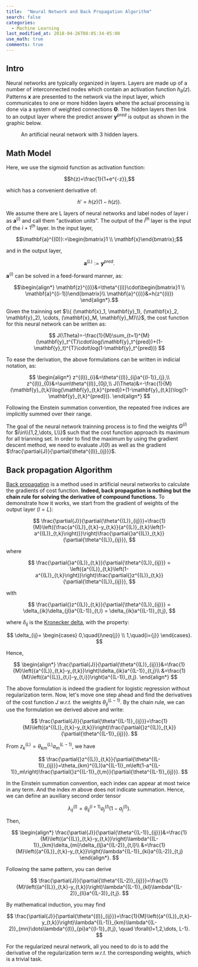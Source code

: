 ```yaml
---
title:  "Neural Network and Back Propagation Algorithm"
search: false
categories: 
  - Machine Learning
last_modified_at: 2018-04-26T08:05:34-05:00
use_math: true
comments: true
---
```


## Intro
Neural networks are typically organized in layers. Layers are made up of a number of interconnected nodes which contain an activation function $h_\theta(z)$. Patterns $\mathbf{x}$ are presented to the network via the input layer, which communicates to one or more hidden layers where the actual processing is done via a system of weighted connections $\mathbf{\Theta}$.  The hidden layers then link to an output layer where the predict answer $\mathbf{y}^{pred}$ is output as shown in the graphic below.

<figure style="width: 450px" class="align-center">
  <img src="{{ site.url }}{{ site.baseurl }}/assets/images/tikz41.png" alt="">
  <figcaption>An artificial neural network with 3 hidden layers.</figcaption>
</figure> 

## Math Model

Here, we use the sigmoid function as activation function:

$$h(z)=\frac{1}{1+e^{-z}},$$

which has a convenient derivative of:

$$h'=h(z)(1-h(z)).$$

We assume there are L layers of neural networks and label nodes of layer $i$ as $\mathbf{a}^{(i)}$ and call them "activation units". The output of the $i^{th}$ layer is the input of the $i+1^{th}$ layer. In the input layer,

 $$\mathbf{a}^{(0)}:=\begin{bmatrix}1 \\ \mathbf{x}\end{bmatrix};$$

 and in the output layer,

 $$\mathbf{a}^{(L)}:=\mathbf{y}^{pred}.$$

 $\mathbf{a}^{(i)}$ can be solved in a feed-forward manner, as:

  $$\begin{align*}
  \mathbf{z}^{(i)}&=\theta^{(i)}\cdot\begin{bmatrix}1 \\ \mathbf{a}^{(i-1)}\end{bmatrix}\\
  \mathbf{a}^{(i)}&=h(z^{(i)})
  \end{align*}.$$

Given the trainning set $\\{ (\mathbf{x}_1, \mathbf{y}_1), (\mathbf{x}_2, \mathbf{y}_2), \cdots, (\mathbf{x}_M, \mathbf{y}_M)\\}$, the cost function for this neural network can be written as:

$$
J(\Theta)=-\frac{1}{M}\sum_{t=1}^{M}(\mathbf{y}_t^{T}\cdot\log(\mathbf{y}_t^{pred})+(1-\mathbf{y}_t)^{T}\cdot\log(1-\mathbf{y}_t^{pred}))
$$

To ease the derivation, the above formulations can be written in indicial notation, as:

$$
\begin{align*}
  z^{(l)}_{i}&=\theta^{(l)}_{ij}a^{(l-1)}_{j},\\
  z^{(l)}_{0}&=\sum\theta^{(l)}_{0j},\\
  J(\Theta)&=-\frac{1}{M}(\mathbf{y}_{t,k}\log(\mathbf{y}_{t,k}^{pred})+(1-\mathbf{y}_{t,k})\log(1-\mathbf{y}_{t,k}^{pred})).
\end{align*}
$$

Following the Einstein summation convention, the repeated free indices are implicitly summed over their range.

The goal of the neural network trainning process is to find the weights $\Theta^{(i)}$ for $i\in\\{1,2,\dots, L\\}$ such that the cost function approach its maximum for all trianning set. In order to find the maximum by using the gradient descent method, we need to evaluate $J(\Theta)$ as well as the gradient $\frac{\partial{J}}{\partial{\theta^{(l)}_{ij}}}$.

## Back propagation Algorithm

[Back propagation](https://en.wikipedia.org/wiki/Backpropagation) is a method used in artificial neural networks to calculate the gradients of cost function. **Indeed, back propagation is nothing but the chain rule for solving the derivative of compound functions.** To demonstrate how it works, we start from the gradient of weights of the output layer ($l=L$):

$$
  \frac{\partial{J}}{\partial{\theta^{(L)}_{ij}}}=\frac{1}{M}\left({\frac{a^{(L)}_{t,k}-y_{t,k}}{a^{(L)}_{t,k}\left(1-a^{(L)}_{t,k}\right)}}\right)\frac{\partial{}a^{(L)}_{t,k}}{\partial{\theta^{(L)}_{ij}}},
$$

where 

$$
  \frac{\partial{}a^{(L)}_{t,k}}{\partial{\theta^{(L)}_{ij}}} = \left({a^{(L)}_{t,k}\left(1-a^{(L)}_{t,k}\right)}\right)\frac{\partial{}z^{(L)}_{t,k}}{\partial{\theta^{(L)}_{ij}}},
$$

with

$$
  \frac{\partial{}z^{(L)}_{t,k}}{\partial{\theta^{(L)}_{ij}}} = \delta_{ik}\delta_{jl}a^{(L-1)}_{t,l} = \delta_{ik}a^{(L-1)}_{t,j},
$$

where $\delta_{ij}$ is the [Kronecker delta](https://en.wikipedia.org/wiki/Kronecker_delta), with the property:

$$
\delta_{ij}=
  \begin{cases}
    0,\quad{i\neq{j}} \\
    1,\quad{i={j}}
  \end{cases}.
$$

Hence,

$$
  \begin{align*}
    \frac{\partial{J}}{\partial{\theta^{(L)}_{ij}}}&=\frac{1}{M}\left({a^{(L)}_{t,k}-y_{t,k}}\right)\delta_{ik}a^{(L-1)}_{t,j}\\
    &=\frac{1}{M}\left({a^{(L)}_{t,i}-y_{t,i}}\right)a^{(L-1)}_{t,j}.
  \end{align*}
$$

The above formulation is indeed the gradient for logistic regression without regularization term. Now, let's move one step ahead and find the derivatives of the cost function $J$ *w.r.t.* the weights $\theta^{(L-1)}_{ij}$. By the chain rule, we can use the formulation we derived above and write:

$$
  \frac{\partial{J}}{\partial{\theta^{(L-1)}_{ij}}}=\frac{1}{M}\left({a^{(L)}_{t,k}-y_{t,k}}\right)\frac{\partial{}z^{(L)}_{t,k}}{\partial{\theta^{(L-1)}_{ij}}}.
$$

From $z_k^{(L)}=\theta_{km}^{(L)}a^{(L-1)}_m$, we have

$$
  \frac{\partial{}z^{(L)}_{t,k}}{\partial{\theta^{(L-1)}_{ij}}}=\theta_{km}^{(L)}a^{(L-1)}_m\left(1-a^{(L-1)}_m\right)\frac{\partial{}z^{(L-1)}_{t,m}}{\partial{\theta^{(L-1)}_{ij}}}.
$$

In the Einstein summation convention, each index can appear at most twice in any term. And the index $m$ above does not indicate summation. Hence, we can define an auxiliary second order tensor 

$$
  \lambda^{(l)}_{ij}=\theta_{ij}^{(l+1)}a^{(l)}_j\left(1-a^{(l)}_j\right).
$$

Then,

$$
  \begin{align*}
  \frac{\partial{J}}{\partial{\theta^{(L-1)}_{ij}}}&=\frac{1}{M}\left({a^{(L)}_{t,k}-y_{t,k}}\right)\lambda^{(L-1)}_{km}\delta_{mi}\delta_{lj}a^{(L-2)}_{t,l}\\
  &=\frac{1}{M}\left({a^{(L)}_{t,k}-y_{t,k}}\right)\lambda^{(L-1)}_{ki}a^{(L-2)}_{t,j}
  \end{align*}.
$$

Following the same pattern, you can derive

$$
 \frac{\partial{J}}{\partial{\theta^{(L-2)}_{ij}}}=\frac{1}{M}\left({a^{(L)}_{t,k}-y_{t,k}}\right)\lambda^{(L-1)}_{kl}\lambda^{(L-2)}_{li}a^{(L-3)}_{t,j}.
$$

By mathematical induction, you may find 

$$
 \frac{\partial{J}}{\partial{\theta^{(l)}_{ij}}}=\frac{1}{M}\left({a^{(L)}_{t,k}-y_{t,k}}\right)\lambda^{(L-1)}_{km}\lambda^{(L-2)}_{mn}\dots\lambda^{(l)}_{pi}a^{(l-1)}_{t,j}, \quad \forall{l=1,2,\dots, L-1}.
$$

For the regularized neural network, all you need to do is to add the derivative of the regularization term *w.r.t.* the corresponding weights, which is a trivial task.

